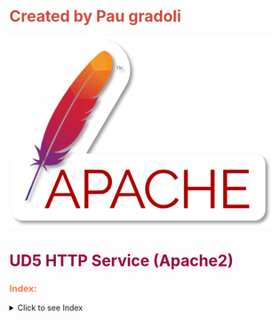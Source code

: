 # <span style="color:#CE4F41">Created by Pau gradoli</span>

![XKCD - User status](./1_Apache.png) 


# <span style="color:#980A3D">UD5 HTTP Service (Apache2) </span>


### <span style="color:#FD7B4C">Index:</span>



<details>
<summary>Click to see Index</summary>

* [<span style="color:#FD7B4C">P1 HTTP Protocol</span>]()

* [<span style="color:#FD7B4C">P2 Install and basic conf.</span>]()

* [<span style="color:#FD7B4C">P3 Usual directory and error codes.</span>](https://github.com/Akirachii/SEX/blob/main/UD5-APACHE/P3-directories%26%26error_codes.pdf)

* [<span style="color:#FD7B4C">P5 Basic conf and user modules</span>](https://github.com/Akirachii/SEX/blob/main/UD5-APACHE/P5-Modules%26%26personal_directories.pdf)

* [<span style="color:#FD7B4C">P6 Control and authenticate </span>](https://github.com/Akirachii/SEX/blob/main/UD5-APACHE/P6-control-authenticate.pdf)

* [<span style="color:#FD7B4C">P10 Name based Accommodation </span>](https://github.com/Akirachii/SEX/blob/main/UD5-APACHE/10-name_based_Accommodation.pdf)

* [<span style="color:#FD7B4C">P12 HTTPS</span>](https://github.com/Akirachii/SEX/blob/main/UD5-APACHE/12-HTTPS.pdf)



</details>

